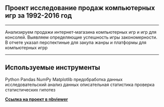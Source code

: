 ## Проект исследование продаж компьютерных игр за 1992-2016 год
__________________________
Анализируем продажи интернет-магазина компьютерных игр и игр для консолей. Выявляем  определяющие успешность игры закономерности. В отчете указал перспектиные для закупа жанры и платформы для компьютерных игрр
______________________________________________
## Используемые инструменты
Python
Pandas
NumPy
Matplotlib
предобработка данных
исследовательский анализ данных
описательная статистика
проверка статистических гипотез

[**Ссылка на проект в nbviewer**](https://nbviewer.jupyter.org/github/konicaRu/i_am_data_analyst/blob/master/4_complete_project_1/complete_project_1_computer%20games.ipynb)
